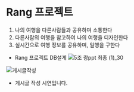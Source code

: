 # Rang 프로젝트

1. 나의 여행을 다른사람들과 공유하며 소통한다
2. 다른사람의 여행을 참고하여 나의 여행을 디자인한다
3. 실시간으로 여행 정보를 공유하며, 일행을 구한다

- Rang 프로젝트 DB설계
![5조 랑ppt 최종 (1)_30](https://user-images.githubusercontent.com/53084458/82640993-95050780-9c46-11ea-839f-6e54fbad4f00.png)


![게시글작성](https://user-images.githubusercontent.com/53084458/82644602-8c173480-9c4c-11ea-9a10-03ad688e6022.gif)

- 게시글 작성 시연입니다.
